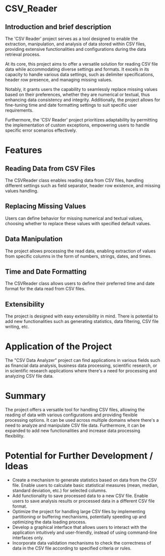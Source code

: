 # CSV_Reader
## Introduction and brief description
The 'CSV Reader' project serves as a tool designed to enable the extraction, manipulation, and analysis of data stored within CSV files, providing extensive functionalities and configurations during the data retrieval process.

At its core, this project aims to offer a versatile solution for reading CSV file data while accommodating diverse settings and formats. It excels in its capacity to handle various data settings, such as delimiter specifications, header row presence, and managing missing values.

Notably, it grants users the capability to seamlessly replace missing values based on their preferences, whether they are numerical or textual, thus enhancing data consistency and integrity. Additionally, the project allows for fine-tuning time and date formatting settings to suit specific user requirements.

Furthermore, the 'CSV Reader' project prioritizes adaptability by permitting the implementation of custom exceptions, empowering users to handle specific error scenarios effectively.

# Features

## Reading Data from CSV Files
The CSVReader class enables reading data from CSV files, handling different settings such as field separator, header row existence, and missing values handling.
## Replacing Missing Values
Users can define behavior for missing numerical and textual values, choosing whether to replace these values with specified default values.
## Data Manipulation
The project allows processing the read data, enabling extraction of values from specific columns in the form of numbers, strings, dates, and times.
## Time and Date Formatting
The CSVReader class allows users to define their preferred time and date format for the data read from CSV files.
## Extensibility
The project is designed with easy extensibility in mind. There is potential to add new functionalities such as generating statistics, data filtering, CSV file writing, etc.

# Application of the Project
The "CSV Data Analyzer" project can find applications in various fields such as financial data analysis, business data processing, scientific research, or in scientific research applications where there's a need for processing and analyzing CSV file data.

# Summary
The project offers a versatile tool for handling CSV files, allowing the reading of data with various configurations and providing flexible processing options. It can be used across multiple domains where there's a need to analyze and manipulate CSV file data. Furthermore, it can be expanded to add new functionalities and increase data processing flexibility.

# Potential for Further Development / Ideas
- Create a mechanism to generate statistics based on data from the CSV file. Enable users to calculate basic statistical measures (mean, median, standard deviation, etc.) for selected columns.
- Add functionality to save processed data to a new CSV file. Enable users to save analysis results or processed data in a different CSV file format.
- Optimize the project for handling large CSV files by implementing partitioning or buffering mechanisms, potentially speeding up and optimizing the data loading process.
- Develop a graphical interface that allows users to interact with the application intuitively and user-friendly, instead of using command-line interfaces only.
- Incorporate data validation mechanisms to check the correctness of data in the CSV file according to specified criteria or rules.
